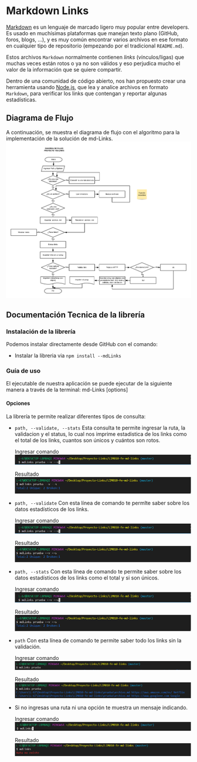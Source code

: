 # Markdown Links
[Markdown](https://es.wikipedia.org/wiki/Markdown) es un lenguaje de marcado
ligero muy popular entre developers. Es usado en muchísimas plataformas que
manejan texto plano (GitHub, foros, blogs, ...), y es muy común
encontrar varios archivos en ese formato en cualquier tipo de repositorio
(empezando por el tradicional `README.md`).

Estos archivos `Markdown` normalmente contienen _links_ (vínculos/ligas) que
muchas veces están rotos o ya no son válidos y eso perjudica mucho el valor de
la información que se quiere compartir.

Dentro de una comunidad de código abierto, nos han propuesto crear una
herramienta usando [Node.js](https://nodejs.org/), que lea y analice archivos
en formato `Markdown`, para verificar los links que contengan y reportar
algunas estadísticas.

## Diagrama de Flujo
A continuación, se muestra el diagrama de flujo con el algoritmo para la implementación de la solución de md-Links.
![Diagrama de Flujo](https://github.com/melizasosa/LIM010-fe-md-links/blob/master/mylib/img/MdLinks.png?raw=true)

## Documentación Tecnica de la librería
### Instalación de la librería
Podemos instalar directamente desde GitHub con el comando:

- Instalar la libreria via `npm install --mdLinks`

### Guía  de uso
El ejecutable de nuestra aplicación se puede ejecutar de la siguiente manera a través de la terminal:
md-Links <path-to-file> [options]

#### Opciones
La librería te permite realizar diferentes tipos de consulta:
- `path, --validate, --stats`
  Esta consulta te permite ingresar la ruta, la validacion y el status, lo cual nos imprime estadistica de los links como el total de los links, cuantos son únicos y cuántos son rotos.

  Ingresar comando
  ![--validate --stats](https://github.com/melizasosa/LIM010-fe-md-links/blob/master/mylib/img/mdLinksVS.PNG)

  Resultado
  ![--validate --stats](https://github.com/melizasosa/LIM010-fe-md-links/blob/master/mylib/img/mdLinksVSR.PNG)

- `path, --validate`
  Con esta línea de comando te permIte saber sobre los datos estadísticos de los links.
  
  Ingresar comando
  ![--validate](https://github.com/melizasosa/LIM010-fe-md-links/blob/master/mylib/img/mdLinksVS.PNG)

  Resultado
  ![--validate](https://github.com/melizasosa/LIM010-fe-md-links/blob/master/mylib/img/mdLinksVSR.PNG)

- `path, --stats`
  Con esta línea de comando te permite saber sobre los datos estadísticos de los links como el total y si son únicos.
  
  Ingresar comando
  ![--stats](https://github.com/melizasosa/LIM010-fe-md-links/blob/master/mylib/img/mdLinksVS.PNG)

  Resultado
  ![--stats](https://github.com/melizasosa/LIM010-fe-md-links/blob/master/mylib/img/mdLinksVSR.PNG)

- `path`
  Con esta línea de comando te permite saber todo los links sin la validación.
  
  Ingresar comando
  ![--path](https://github.com/melizasosa/LIM010-fe-md-links/blob/master/mylib/img/mdLinksPath.PNG)

  Resultado
  ![--path](https://github.com/melizasosa/LIM010-fe-md-links/blob/master/mylib/img/mdLinksPR.PNG)

- Si no ingresas una ruta ni una opción te muestra un mensaje indicando.
  
  Ingresar comando
  ![sin ruta](https://github.com/melizasosa/LIM010-fe-md-links/blob/master/mylib/img/mdLink.PNG)

  Resultado
  ![sin ruta](https://github.com/melizasosa/LIM010-fe-md-links/blob/master/mylib/img/mdLinksR.PNG)

